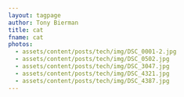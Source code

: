 ```yaml
---
layout: tagpage
author: Tony Bierman
title: cat
fname: cat
photos:
  - assets/content/posts/tech/img/DSC_0001-2.jpg
  - assets/content/posts/tech/img/DSC_0502.jpg
  - assets/content/posts/tech/img/DSC_3047.jpg
  - assets/content/posts/tech/img/DSC_4321.jpg
  - assets/content/posts/tech/img/DSC_4387.jpg
---
```


